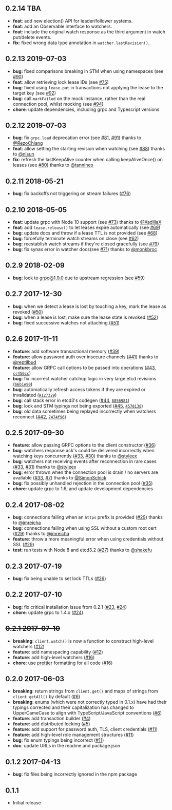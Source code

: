 ## 0.2.14 TBA

 - **feat**: add new election() API for leader/follower systems.
 - **feat**: add an Observable interface to watchers.
 - **feat**: include the original watch response as the third argument in watch put/delete events.
 - **fix**: fixed wrong data type annotation in `watcher.lastRevision()`.

## 0.2.13 2019-07-03

 - **bug**: fixed comparisons breaking in STM when using namespaces (see [#90](https://github.com/mixer/etcd3/issues/90))
 - **feat**: allow retrieving lock lease IDs (see [#75](https://github.com/mixer/etcd3/issues/75))
 - **bug**: fixed using `lease.put` in transactions not applying the lease to the target key (see [#92](https://github.com/mixer/etcd3/issues/92))
 - **bug**: call `markFailed` on the mock instance, rather than the real connection pool, whilst mocking (see [#94](https://github.com/mixer/etcd3/issues/94))
 - **chore**: update dependencies, including grpc and Typescript versions

## 0.2.12 2019-07-03

 - **bug**: fix `grpc.load` deprecation error (see [#81](https://github.com/mixer/etcd3/issues/81), [#91](https://github.com/mixer/etcd3/issues/91)) thanks to [@RezoChiang](https://github.com/RezoChiang)
 - **feat**: allow setting the starting revision when watching (see [#88](https://github.com/mixer/etcd3/issues/88)) thanks to [@nlsun](https://github.com/nlsun)
 - **fix**: refresh the lastKeepAlive counter when calling keepAliveOnce() on leases (see [#80](https://github.com/mixer/etcd3/issues/80)) thanks to [@tannineo](https://github.com/tannineo)

## 0.2.11 2018-05-21

 - **bug**: fix backoffs not triggering on stream failures ([#76](https://github.com/mixer/etcd3/pull/76))

## 0.2.10 2018-05-05

 - **feat**: update grpc with Node 10 support (see [#73](https://github.com/mixer/etcd3/pulls/73)) thanks to [@XadillaX](https://github.com/XadillaX)
 - **feat**: add `lease.release()` to let leases expire automatically (see [#69](https://github.com/mixer/etcd3/issues/69))
 - **bug**: update docs and throw if a lease TTL is not provided (see [#68](https://github.com/mixer/etcd3/issues/68))
 - **bug**: forcefully terminate watch streams on close (see [#62](https://github.com/mixer/etcd3/issues/62))
 - **bug**: reestablish watch streams if they're closed gracefully (see [#79](https://github.com/mixer/etcd3/issues/79))
 - **bug**: fix synax error in watcher docs(see [#71](https://github.com/mixer/etcd3/pulls/71)) thanks to [@monkbroc](https://github.com/monkbroc)

## 0.2.9 2018-02-09

 - **bug**: lock to grpc@1.9.0 due to upstream regression (see [#59](https://github.com/mixer/etcd3/issues/59))

## 0.2.7 2017-12-30

 - **bug**: when we detect a lease is lost by touching a key, mark the lease as revoked ([#50](https://github.com/mixer/etcd3/pull/50))
 - **bug**: when a lease is lost, make sure the lease state is revoked ([#52](https://github.com/mixer/etcd3/pull/52))
 - **bug**: fixed successive watches not attaching ([#51](https://github.com/mixer/etcd3/pull/51))

## 0.2.6 2017-11-11

 - **feature**: add software transactional memory ([#39](https://github.com/mixer/etcd3/pull/39))
 - **feature**: allow password auth over insecure channels ([#41](https://github.com/mixer/etcd3/pull/41)) thanks to [@reptilbud](https://github.com/reptilbud)
 - **feature**: allow GRPC call options to be passed into operations ([#43](https://github.com/mixer/etcd3/issues/43), [`cc456cc`](https://github.com/mixer/etcd3/commit/cc456cc))
  - **bug**: fix incorrect watcher catchup logic in very large etcd revisions ([`66b1e90`](https://github.com/mixer/etcd3/commit/66b1e9050bb03f8d8760b07d7764529a262ccb0b))
  - **bug**: automatically refresh access tokens if they are expired or invalidated ([`9127329`](https://github.com/mixer/etcd3/commit/9127329963042693a60a8e3568c0230937ccc952))
  - **bug**: call stack error in etcd3's codegen ([#44](https://github.com/mixer/etcd3/issues/44), [`8856981`](https://github.com/mixer/etcd3/commit/8856981))
  - **bug**: lock and STM typings not being exported ([#45](https://github.com/mixer/etcd3/issues/45), [`4578138`](https://github.com/mixer/etcd3/commit/4578138))
  - **bug**: old data sometimes being replayed incorrectly when watchers reconnect ([#42](https://github.com/mixer/etcd3/issues/42), [`7474f96`](https://github.com/mixer/etcd3/commit/7474f96))

## 0.2.5 2017-09-30

 - **feature**: allow passing GRPC options to the client constructor ([#36](https://github.com/mixer/etcd3/issues/36))
 - **bug**: watchers response ack's could be delivered incorrectly when watching keys concurrently ([#33](https://github.com/mixer/etcd3/pull/33), [#30](https://github.com/mixer/etcd3/issues/30)) thanks to [@styleex](https://github.com/styleex)
 - **bug**: watchers not receiving events after reconnection in rare cases ([#33](https://github.com/mixer/etcd3/pull/33), [#31](https://github.com/mixer/etcd3/issues/31)) thanks to [@styleex](https://github.com/styleex)
 - **bug**: error thrown when the connection pool is drain / no servers are available ([#33](https://github.com/mixer/etcd3/pull/33), [#7](https://github.com/mixer/etcd3/issues/7)) thanks to [@SimonSchick](https://github.com/SimonSchick)
 - **bug**: fix possibly unhandled rejection in the connection pool ([#35](https://github.com/mixer/etcd3/issues/35))
 - **chore**: update grpc to 1.6, and update development dependencies

## 0.2.4 2017-08-02

 - **bug**: connections failing when an `https` prefix is provided ([#29](https://github.com/mixer/etcd3/pull/29)) thanks to [@jmreicha](https://github.com/jmreicha)
 - **bug**: connections failing when using SSL without a custom root cert ([#29](https://github.com/mixer/etcd3/pull/29)) thanks to [@jmreicha](https://github.com/jmreicha)
 - **feature**: throw a more meaningful error when using credentials without SSL ([#29](https://github.com/mixer/etcd3/pull/29))
 - **test**: run tests with Node 8 and etcd3.2 ([#27](https://github.com/mixer/etcd3/pull/27)) thanks to [@shakefu](https://github.com/shakefu)

## 0.2.3 2017-07-19

 - **bug**: fix being unable to set lock TTLs ([#26](https://github.com/mixer/etcd3/pull/26))

## 0.2.2 2017-07-10

 - **bug**: fix critical installation issue from 0.2.1 ([#23](https://github.com/mixer/etcd3/issues/23), [#24](https://github.com/mixer/etcd3/pull/24))
 - **chore**: update grpc to 1.4.x ([#24](https://github.com/mixer/etcd3/pull/24))

## ~~0.2.1 2017-07-10~~

 - **breaking**: `client.watch()` is now a function to construct high-level watchers ([#12](https://github.com/mixer/etcd3/pull/12))
 - **feature**: add namespacing capability ([#12](https://github.com/mixer/etcd3/pull/12))
 - **feature**: add high-level watchers ([#16](https://github.com/mixer/etcd3/pull/16))
 - **chore**: use [prettier](https://github.com/prettier/prettier) formatting for all code ([#16](https://github.com/mixer/etcd3/pull/18))

## 0.2.0 2017-06-03

 - **breaking**: return strings from `client.get()` and maps of strings from `client.getAll()` by default ([#6](https://github.com/mixer/etcd3/pull/6))
 - **breaking**: enums (which were not correctly typed in 0.1.x) have had their typings corrected and their capitalization has changed to UpperCameCase to align with TypeScript/JavaScript conventions ([#6](https://github.com/mixer/etcd3/pull/6))
 - **feature**: add transaction builder ([#4](https://github.com/mixer/etcd3/pull/4))
 - **feature**: add distributed locking ([#5](https://github.com/mixer/etcd3/pull/5))
 - **feature**: add support for password auth, TLS, client credentials ([#11](https://github.com/mixer/etcd3/pull/11))
 - **feature**: add high-level role management structures ([#11](https://github.com/mixer/etcd3/pull/11))
 - **bug**: fix enum typings being incorrect ([#11](https://github.com/mixer/etcd3/pull/11))
 - **doc**: update URLs in the readme and package.json

## 0.1.2 2017-04-13

 - **bug**: fix files being incorrectly ignored in the npm package

## 0.1.1

 - Initial release
